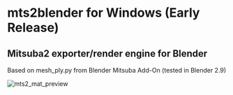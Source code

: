 # mts2blender for Windows (Early Release)
## Mitsuba2 exporter/render engine for Blender
Based on mesh_ply.py from Blender Mitsuba Add-On
(tested in Blender 2.9)

![mts2_mat_preview](https://user-images.githubusercontent.com/100981393/156905323-f78822dd-ed5f-4312-818e-1423c0792f7d.png)
